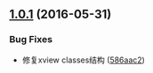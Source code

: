<a name="1.0.1"></a>
## [1.0.1](https://github.com/plover-modules/plover-xview/compare/v1.0.0...v1.0.1) (2016-05-31)


### Bug Fixes

* 修复xview classes结构 ([586aac2](https://github.com/plover-modules/plover-xview/commit/586aac2))



